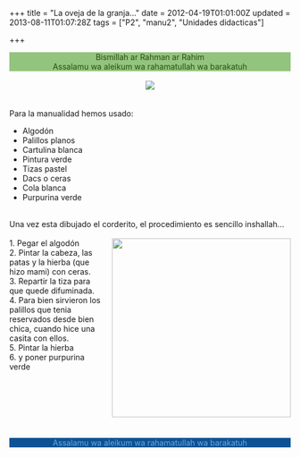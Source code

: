 +++
title = "La oveja de la granja..."
date = 2012-04-19T01:01:00Z
updated = 2013-08-11T01:07:28Z
tags = ["P2", "manu2", "Unidades didacticas"]

+++

<div dir="ltr" style="text-align: left;" trbidi="on"><div style="background-color: #93c47d; color: #274e13; text-align: center;">Bismillah ar Rahman ar Rahim</div><div style="background-color: #93c47d; color: #274e13; text-align: center;">Assalamu wa aleikum wa rahamatullah wa barakatuh </div><div class="separator" style="clear: both; text-align: center;"></div><div class="separator" style="clear: both; text-align: center;"></div><div class="separator" style="clear: both; text-align: center;"></div><div class="separator" style="clear: both; text-align: center;"></div><div class="separator" style="clear: both; text-align: center;"></div><div class="separator" style="clear: both; text-align: center;"><br /></div><div style="text-align: center;"></div><div class="separator" style="clear: both; text-align: center;"><a href="http://4.bp.blogspot.com/-lAGX-VWaeIo/UgbGwVKbu5I/AAAAAAAAFNs/o2jlGGugE-4/s1600/DSC02782.JPG" imageanchor="1" style="margin-left: 1em; margin-right: 1em;"><img border="0" src="http://4.bp.blogspot.com/-lAGX-VWaeIo/UgbGwVKbu5I/AAAAAAAAFNs/o2jlGGugE-4/s1600/DSC02782.JPG" /></a></div><br /><br />Para la manualidad hemos usado:<br /><ul style="text-align: left;"><li>Algodón</li><li>Palillos planos&nbsp;</li><li>Cartulina blanca </li><li>Pintura verde</li><li>Tizas pastel</li><li>Dacs o ceras</li><li>Cola blanca </li><li>Purpurina verde</li></ul><div style="text-align: center;"></div><div style="text-align: justify;"><br />Una vez esta dibujado el corderito, el procedimiento es sencillo inshallah...</div><div style="text-align: center;"><br /></div><div style="text-align: center;"><div style="text-align: left;"><a href="http://1.bp.blogspot.com/-9yxtkZpPHHc/UgbGyK4uUjI/AAAAAAAAFN0/MmyuV_gLkz4/s1600/cats222.jpg" imageanchor="1" style="clear: right; float: right; margin-bottom: 1em; margin-left: 1em;"><img border="0" height="320" src="http://1.bp.blogspot.com/-9yxtkZpPHHc/UgbGyK4uUjI/AAAAAAAAFN0/MmyuV_gLkz4/s320/cats222.jpg" width="320" /></a>1. Pegar el algodón</div><div style="text-align: left;"><span style="text-align: center;">2. Pintar la cabeza, las patas y la hierba (que hizo mami) con ceras.</span></div><div><div style="text-align: left;">3. Repartir la tiza para que quede difuminada.</div><div style="text-align: left;">4. Para bien sirvieron los palillos que tenia reservados desde bien chica, cuando hice una casita con ellos.</div><div style="text-align: left;">5. Pintar la hierba&nbsp;</div><div style="text-align: left;">6. y poner purpurina verde</div></div><div style="text-align: left;"><br /></div><div style="text-align: left;"><br /></div><div style="text-align: left;"><br /></div><div style="text-align: left;"><br /></div></div><br /><div style="text-align: center;"><br /></div><div class="separator" style="clear: both; text-align: center;"></div><div style="text-align: center;"><br /></div><div style="background-color: #0b5394; color: #6fa8dc; text-align: center;">Assalamu wa aleikum wa rahamatullah wa barakatuh</div></div>
